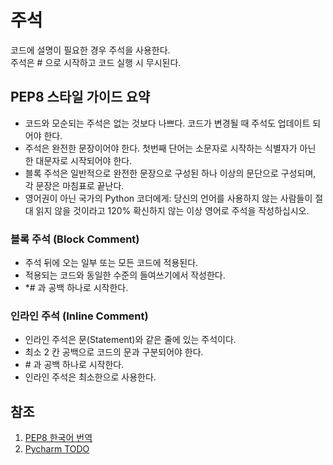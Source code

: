 # 주석  
코드에 설명이 필요한 경우 주석을 사용한다.  
주석은 # 으로 시작하고 코드 실행 시 무시된다.  
## PEP8 스타일 가이드 요약  
* 코드와 모순되는 주석은 없는 것보다 나쁘다. 코드가 변경될 때 주석도 업데이트 되어야 한다.
* 주석은 완전한 문장이어야 한다. 첫번째 단어는 소문자로 시작하는 식별자가 아닌 한 대문자로 시작되어야 한다.
* 블록 주석은 일반적으로 완전한 문장으로 구성된 하나 이상의 문단으로 구성되며, 각 문장은 마침표로 끝난다.
* 영어권이 아닌 국가의 Python 코더에게: 당신의 언어를 사용하지 않는 사람들이 절대 읽지 않을 것이라고 120% 확신하지 않는 이상 영어로 주석을 작성하십시오.

### 블록 주석 (Block Comment)  
* 주석 뒤에 오는 일부 또는 모든 코드에 적용된다.
* 적용되는 코드와 동일한 수준의 들여쓰기에서 작성한다.
* *\# 과 공백 하나로 시작한다.

### 인라인 주석 (Inline Comment)  
* 인라인 주석은 문(Statement)와 같은 줄에 있는 주석이다.
* 최소 2 칸 공백으로 코드의 문과 구분되어야 한다.
* \# 과 공백 하나로 시작한다.
* 인라인 주석은 최소한으로 사용한다.

## 참조  
1. [PEP8 한국어 번역](https://zerosheepmoo.github.io/pep8-in-korean/doc/comments.html)
2. [Pycharm TODO](https://www.jetbrains.com/help/pycharm/using-todo.html)
